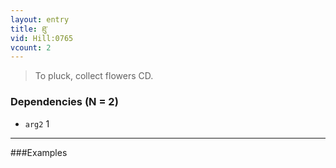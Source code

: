 ```yaml
---
layout: entry
title: ཐུ་
vid: Hill:0765
vcount: 2
---
```


> To pluck, collect flowers CD\.

### Dependencies (N = 2)
* `arg2` 1

---

###Examples



